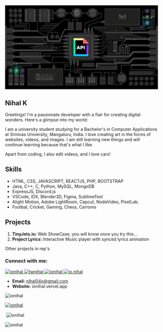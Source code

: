 ![Banner Gif](./api.gif)


## Nihal K

Greetings! I'm a passionate developer with a flair for creating digital wonders. Here's a glimpse into my world:

I am a university student studying for a Bachelor's in Computer Applications at Srinivas University, Mangaluru, India. I love creating art in the forms of websites, videos, and images. I am still learning new things and will continue learning because that's what I like.

Apart from coding, I also edit videos, and I love cars!

## Skills
- HTML, CSS, JAVASCRIPT, REACTJS, PHP, BOOTSTRAP
- Java, C++, C, Python, MySQL, MongoDB
- ExpressJS, Discord.js
- VSCode, IDX, Blender3D, Figma, SublimeText
- Alight Motion, Adobe LightRoom, Capcut, NodeVideo, PixelLab. 
- Footbal, Cricket, Gaming, Chess, Carroms

## Projects

1. **TinyJets.io:** Web ShowCase, you will know once you try this...
2. **Project Lyrics:** Interactive Music player with synced lyrics animation

Other projects in rep's


<h3 align="left">Connect with me:</h3>


<p align="left">
  <a href="https://dev.to/ionihal" target="blank">
    <img src="https://raw.githubusercontent.com/rahuldkjain/github-profile-readme-generator/master/src/images/icons/Social/devto.svg" alt="ionihal" height="30" width="40" />
  </a>
  <a href="https://twitter.com/twnihal" target="blank">
    <img src="https://raw.githubusercontent.com/rahuldkjain/github-profile-readme-generator/master/src/images/icons/Social/twitter.svg" alt="twnihal" height="30" width="40" />
  </a>
  <a href="https://linkedin.com/in/ionihal" target="blank">
    <img src="https://raw.githubusercontent.com/rahuldkjain/github-profile-readme-generator/master/src/images/icons/Social/linked-in-alt.svg" alt="ionihal" height="30" width="40" />
  </a>
  <a href="https://instagram.com/io.nihal" target="blank">
    <img src="https://raw.githubusercontent.com/rahuldkjain/github-profile-readme-generator/master/src/images/icons/Social/instagram.svg" alt="io.nihal" height="30" width="40" />
  </a>
</p>

- **Email:** [nihal04x@gmail.com](mailto:nihal04x@gmail.com)
- **Website:** ionihal.vercel.app


<p align="left"> <img src="https://komarev.com/ghpvc/?username=ionihal&label=Profile%20views&color=0e75b6&style=flat" alt="ionihal" /> </p>

<p align="left"> <a href="https://github.com/ryo-ma/github-profile-trophy"><img src="https://github-profile-trophy.vercel.app/?username=ionihal" alt="ionihal" /></a> </p>


<p>&nbsp;<img align="center" src="https://github-readme-stats.vercel.app/api?username=ionihal&show_icons=true&locale=en" alt="ionihal" /></p>

<p><img align="center" src="https://github-readme-streak-stats.herokuapp.com/?user=ionihal&" alt="ionihal" /></p>
 

  

